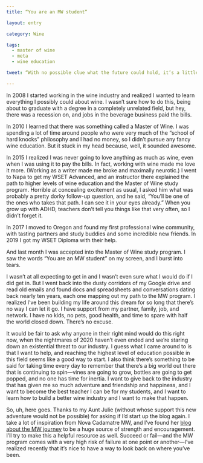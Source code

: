 ```yaml
---
title: “You are an MW student”

layout: entry

category: Wine

tags:
  - master of wine
  - meta
  - wine education

tweet: “With no possible clue what the future could hold, it’s a little comforting to know what to work on for the next few years.”

---
```

In 2008 I started working in the wine industry and realized I wanted to learn everything I possibly could about wine. I wasn’t sure how to do this, being about to graduate with a degree in a completely unrelated field, but hey, there was a recession on, and jobs in the beverage business paid the bills. 

In 2010 I learned that there was something called a Master of Wine. I was spending a lot of time around people who were very much of the “school of hard knocks” philosophy and I had no money, so I didn’t pursue any fancy wine education. But it stuck in my head because, well, it sounded awesome.

In 2015 I realized I was never going to love anything as much as wine, even when I was using it to pay the bills. In fact, working with wine made me love it more. (Working as a writer made me broke and maximally neurotic.) I went to Napa to get my WSET Advanced, and an instructor there explained the path to higher levels of wine education and the Master of Wine study program. Horrible at concealing excitement as usual, I asked him what was probably a pretty dorky follow-up question, and he said, “You’ll be one of the ones who takes that path. I can see it in your eyes already.” When you grow up with ADHD, teachers don’t tell you things like that very often, so I didn’t forget it.

In 2017 I moved to Oregon and found my first professional wine community, with tasting partners and study buddies and some incredible new friends. In 2019 I got my WSET Diploma with their help. 

And last month I was accepted into the Master of Wine study program. I saw the words “You are an MW student” on my screen, and I burst into tears. 

I wasn’t at all expecting to get in and I wasn’t even sure what I would do if I did get in. But I went back into the dusty corridors of my Google drive and read old emails and found docs and spreadsheets and conversations dating back nearly ten years, each one mapping out my path to the MW program. I realized I’ve been building my life around this dream for so long that there’s no way I can let it go. I have support from my partner, family, job, and network. I have no kids, no pets, good health, and time to spare with half the world closed down. There’s no excuse. 

It would be fair to ask why anyone in their right mind would do this right now, when the nightmares of 2020 haven’t even ended and we’re staring down an existential threat to our industry. I guess what I came around to is that I want to help, and reaching the highest level of education possible in this field seems like a good way to start. I also think there’s something to be said for taking time every day to remember that there’s a big world out there that is continuing to spin—vines are going to grow, bottles are going to get popped, and no one has time for inertia. I want to give back to the industry that has given me so much adventure and friendship and happiness, and I want to become the best teacher I can be for my students, and I want to learn how to build a better wine industry and I want to make that happen. 

So, uh, here goes. Thanks to my Aunt Julie (without whose support this new adventure would not be possible) for asking if I’d start up the blog again. I take a lot of inspiration from Nova Cadamatre MW, and I’ve found her [blog about the MW journey](http://www.novacadamatre.com/) to be a huge source of strength and encouragement. I’ll try to make this a helpful resource as well. Succeed or fail—and the MW program comes with a very high risk of failure at one point or another—I’ve realized recently that it’s nice to have a way to look back on where you’ve been. 